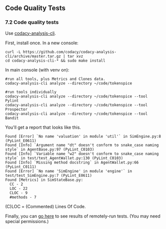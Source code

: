 ## Code Quality Tests

### 7.2 Code quality tests

Use [codacy-analysis-cli](https://github.com/codacy/codacy-analysis-cli).

First, install once. In a new console:

```console
curl -L https://github.com/codacy/codacy-analysis-cli/archive/master.tar.gz | tar xvz
cd codacy-analysis-cli-* && sudo make install
```

In main console (with venv on):

```console
#run all tools, plus Metrics and Clones data.
codacy-analysis-cli analyze --directory ~/code/tokenspice

#run tools individually
codacy-analysis-cli analyze --directory ~/code/tokenspice --tool Pylint
codacy-analysis-cli analyze --directory ~/code/tokenspice --tool Prospector
codacy-analysis-cli analyze --directory ~/code/tokenspice --tool Bandit
```

You'll get a report that looks like this.

```console
Found [Error] `No name 'valuation' in module 'util'` in SimEngine.py:8 (PyLint_E0611)
Found [Info] `Argument name "dt" doesn't conform to snake_case naming style` in AgentBase.py:97 (PyLint_C0103)
Found [Info] `Variable name "w2" doesn't conform to snake_case naming style` in test/test_AgentWallet.py:130 (PyLint_C0103)
Found [Info] `Missing method docstring` in AgentWallet.py:66 (PyLint_C0111)
Found [Error] `No name 'SimEngine' in module 'engine'` in test/test_SimEngine.py:7 (PyLint_E0611)
Found [Metrics] in SimStateBase.py:
  CC - 2
  LOC - 22
  CLOC - 9
  #methods - 7
```

(C)LOC = (Commented) Lines Of Code.

Finally, you can [go here](https://app.codacy.com/gh/tokenspice/tokenspice/dashboard?branch=main) to see results of remotely-run tests. (You may need special permissions.)
